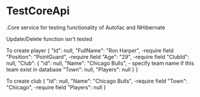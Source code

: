 # TestCoreApi
.Core service for testing functionality of Autofac and NHibernate

Update/Delete function isn't tested

To create player
{
  "Id": null,
  "FullName": "Ron Harper",         -require field
  "Position": "PointGuard",         -require field
  "Age": "29",                      -require field
  "ClubId": null,
  "Club":   {
                "id": null,
                "Name": "Chicago Bulls", - specify team name if this team exist in database
                "Town": null,
                "Players": null
            }
}


To create club 
{
  "Id": null,
  "Name": "Chicago Bulls",          -require field
  "Town": "Chicago",                -require field
  "Players": null 
}
